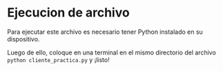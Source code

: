 # Ejecucion de archivo 

Para ejecutar este archivo es necesario tener Python instalado en su dispositivo. 

Luego de ello, coloque en una terminal en el mismo directorio del archivo `python cliente_practica.py` y ¡listo!